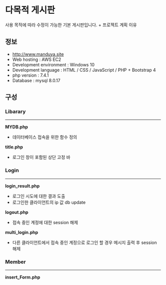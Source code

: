 # 다목적 게시판
 사용 목적에 따라 수정이 가능한 기본 게시판입니다. + 프로젝트 계획 이유


## 정보
- http://www.manduya.site
- Web hosting : AWS EC2
- Development environment : Windows 10
- Development language : HTML / CSS / JavaScript / PHP + Bootstrap 4 
- php version : 7.4.1
- Database : mysql 8.0.17

## 구성
### Libarary
---
**MYDB.php**  
- 데이터베이스 접속을 위한 함수 정의  
  
**title.php**  
- 로그인 창이 포함된 상단 고정 바  
### Login  
---  
**login_result.php**  
- 로그인 시도에 대한 결과 도출  
- 로그인한 클라이언트의 ip 값 db update        

**logout.php**  
- 접속 중인 계정에 대한 session 해제  

**multi_login.php**  
- 다른 클라이언트에서 접속 중인 계정으로 로그인 할 경우 메시지 출력 후 session 해제  

### Member  
---
**insert_Form.php**  

